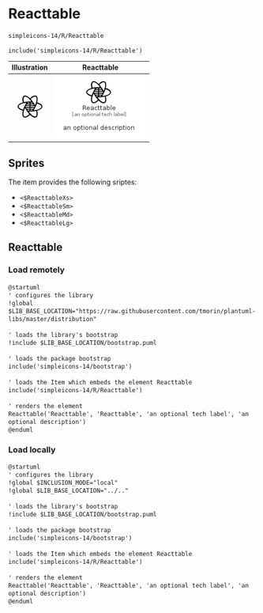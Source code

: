 # Reacttable


```text
simpleicons-14/R/Reacttable
```

```text
include('simpleicons-14/R/Reacttable')
```



| Illustration | Reacttable |
| :---: | :---: |
| ![illustration for Illustration](../../simpleicons-14/R/Reacttable.png) | ![illustration for Reacttable](../../simpleicons-14/R/Reacttable.Local.png) |



## Sprites
The item provides the following sriptes:

- `<$ReacttableXs>`
- `<$ReacttableSm>`
- `<$ReacttableMd>`
- `<$ReacttableLg>`





## Reacttable

### Load remotely
```plantuml
@startuml
' configures the library
!global $LIB_BASE_LOCATION="https://raw.githubusercontent.com/tmorin/plantuml-libs/master/distribution"

' loads the library's bootstrap
!include $LIB_BASE_LOCATION/bootstrap.puml

' loads the package bootstrap
include('simpleicons-14/bootstrap')

' loads the Item which embeds the element Reacttable
include('simpleicons-14/R/Reacttable')

' renders the element
Reacttable('Reacttable', 'Reacttable', 'an optional tech label', 'an optional description')
@enduml
```

### Load locally
```plantuml
@startuml
' configures the library
!global $INCLUSION_MODE="local"
!global $LIB_BASE_LOCATION="../.."

' loads the library's bootstrap
!include $LIB_BASE_LOCATION/bootstrap.puml

' loads the package bootstrap
include('simpleicons-14/bootstrap')

' loads the Item which embeds the element Reacttable
include('simpleicons-14/R/Reacttable')

' renders the element
Reacttable('Reacttable', 'Reacttable', 'an optional tech label', 'an optional description')
@enduml
```


